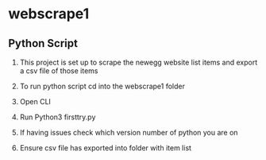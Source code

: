 # webscrape1

## Python Script

1. This project is set up to scrape the newegg website list items and export a csv file of those items

2. To run python script cd into the webscrape1 folder

3. Open CLI

4. Run Python3 firsttry.py

5. If having issues check which version number of python you are on

6. Ensure csv file has exported into folder with item list

